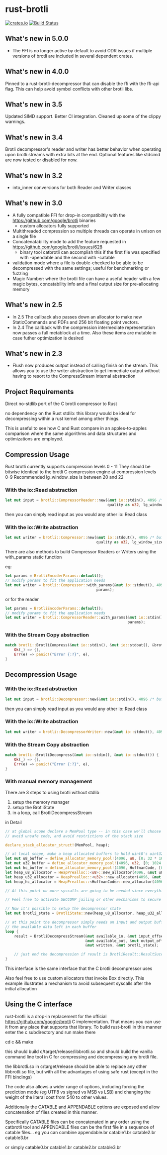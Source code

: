 # rust-brotli

[![crates.io](https://img.shields.io/crates/v/brotli.svg)](https://crates.io/crates/brotli)
[![Build Status](https://travis-ci.org/dropbox/rust-brotli.svg?branch=master)](https://travis-ci.org/dropbox/rust-brotli)

## What's new in 5.0.0
* The FFI is no longer active by default to avoid ODR issues if multiple versions of brotli are included in several dependent crates.

## What's new in 4.0.0
Pinned to a rust-brotli-decompressor that can disable the ffi with the ffi-api
flag.
This can help avoid symbol conflicts with other brotli libs.

## What's new in 3.5
Updated SIMD support.
Better CI integration.
Cleaned up some of the clippy warnings.

## What's new in 3.4
Brotli decompressor's reader and writer has better behavior when operating upon brotli streams with extra bits at the end.
Optional features like stdsimd are now tested or disabled for now.

## What's new in 3.2
* into_inner conversions for both Reader and Writer classes

## What's new in 3.0
* A fully compatible FFI for drop-in compatibiltiy with the https://github.com/google/brotli binaries
  * custom allocators fully supported
* Multithreaded compression so multiple threads can operate in unison on a single file
* Concatenatability mode to add the feature requested in https://github.com/google/brotli/issues/628
  * binary tool catbrotli can accomplish this if the first file was specified with -apendable and the second with -catable
* validation mode where a file is double-checked to be able to be decompressed with the same settings; useful for benchmarking or fuzzing
* Magic Number: where the brotli file can have a useful header with a few magic bytes, concatability info and a final output size for pre-allocating memory

## What's new in 2.5
* In 2.5 The callback also passes down an allocator to make new StaticCommands and PDFs and 256 bit floating point vectors.
* In 2.4 The callback with the compression intermediate representation now passes a full metablock at a time. Also these items are mutable
in case futher optimization is desired

## What's new in 2.3

* Flush now produces output instead of calling finish on the stream. This allows you to use the writer abstraction to
get immediate output without having to resort to the CompressStream internal abstraction

## Project Requirements

Direct no-stdlib port of the C brotli compressor to Rust

no dependency on the Rust stdlib: this library would be ideal for decompressing within a rust kernel among other things.

This is useful to see how C and Rust compare in an apples-to-apples
comparison where the same algorithms and data structures and
optimizations are employed.

## Compression Usage

Rust brotli currently supports compression levels 0 - 11
They should be bitwise identical to the brotli C compression engine at compression levels 0-9
Recommended lg_window_size is between 20 and 22

### With the io::Read abstraction
```rust
let mut input = brotli::CompressorReader::new(&mut io::stdin(), 4096 /* buffer size */,
                                              quality as u32, lg_window_size as u32);
```
then you can simply read input as you would any other io::Read class

### With the io::Write abstraction

```rust
let mut writer = brotli::Compressor::new(&mut io::stdout(), 4096 /* buffer size */,
                                         quality as u32, lg_window_size as u32);
```

There are also methods to build Compressor Readers or Writers using the with_params static function

eg:
```rust
let params = BrotliEncoderParams::default();
// modify params to fit the application needs
let mut writer = brotli::Compressor::with_params(&mut io::stdout(), 4096 /* buffer size */,
                                         params);
```
or for the reader
```rust
let params = BrotliEncoderParams::default();
// modify params to fit the application needs
let mut writer = brotli::CompressorReader::with_params(&mut io::stdin(), 4096 /* buffer size */,
                                                       params);
```


### With the Stream Copy abstraction

```rust
match brotli::BrotliCompress(&mut io::stdin(), &mut io::stdout(), &brotli_encoder_params) {
    Ok(_) => {},
    Err(e) => panic!("Error {:?}", e),
}
```

## Decompression Usage

### With the io::Read abstraction

```rust
let mut input = brotli::Decompressor::new(&mut io::stdin(), 4096 /* buffer size */);
```
then you can simply read input as you would any other io::Read class

### With the io::Write abstraction

```rust
let mut writer = brotli::DecompressorWriter::new(&mut io::stdout(), 4096 /* buffer size */);
```

### With the Stream Copy abstraction

```rust
match brotli::BrotliDecompress(&mut io::stdin(), &mut io::stdout()) {
    Ok(_) => {},
    Err(e) => panic!("Error {:?}", e),
}
```

### With manual memory management

There are 3 steps to using brotli without stdlib

1. setup the memory manager
2. setup the BrotliState
3. in a loop, call BrotliDecompressStream

in Detail

```rust
// at global scope declare a MemPool type -- in this case we'll choose the heap to
// avoid unsafe code, and avoid restrictions of the stack size

declare_stack_allocator_struct!(MemPool, heap);

// at local scope, make a heap allocated buffers to hold uint8's uint32's and huffman codes
let mut u8_buffer = define_allocator_memory_pool!(4096, u8, [0; 32 * 1024 * 1024], heap);
let mut u32_buffer = define_allocator_memory_pool!(4096, u32, [0; 1024 * 1024], heap);
let mut hc_buffer = define_allocator_memory_pool!(4096, HuffmanCode, [0; 4 * 1024 * 1024], heap);
let heap_u8_allocator = HeapPrealloc::<u8>::new_allocator(4096, &mut u8_buffer, bzero);
let heap_u32_allocator = HeapPrealloc::<u32>::new_allocator(4096, &mut u32_buffer, bzero);
let heap_hc_allocator = HeapPrealloc::<HuffmanCode>::new_allocator(4096, &mut hc_buffer, bzero);

// At this point no more syscalls are going to be needed since everything can come from the allocators.

// Feel free to activate SECCOMP jailing or other mechanisms to secure your application if you wish.

// Now it's possible to setup the decompressor state
let mut brotli_state = BrotliState::new(heap_u8_allocator, heap_u32_allocator, heap_hc_allocator);

// at this point the decompressor simply needs an input and output buffer and the ability to track
// the available data left in each buffer
loop {
    result = BrotliDecompressStream(&mut available_in, &mut input_offset, &input.slice(),
                                    &mut available_out, &mut output_offset, &mut output.slice_mut(),
                                    &mut written, &mut brotli_state);

    // just end the decompression if result is BrotliResult::ResultSuccess or BrotliResult::ResultFailure
}
```

This interface is the same interface that the C brotli decompressor uses

Also feel free to use custom allocators that invoke Box directly.
This example illustrates a mechanism to avoid subsequent syscalls after the initial allocation

## Using the C interface

rust-brotli is a drop-in replacement for the official https://github.com/google/brotli C
implementation. That means you can use it from any place that supports that library.
To build rust-brotli in this manner enter the c subdirectory and run make there

cd c && make

this should build c/target/release/libbrotli.so and should build the vanilla
command line tool in C for compressing and decompressing any brotli file.

the libbrotli.so in c/target/release should be able to replace any other libbrotli.so
file, but with all the advantages of using safe rust (except in the FFI bindings)

The code also allows a wider range of options, including forcing the prediction mode
(eg UTF8 vs signed vs MSB vs LSB) and changing the weight of the literal cost from 540
 to other values.

Additionally the CATABLE and APPENDABLE options are exposed and allow concatenation of files
created in this manner.

Specifically CATABLE files can be concatenated in any order using the catbrotli tool
and APPENDABLE files can be the first file in a sequence of catable files...
eg you can combine
appendable.br catable1.br catable2.br catable3.br

or simply
catable0.br catable1.br catable2.br catable3.br

